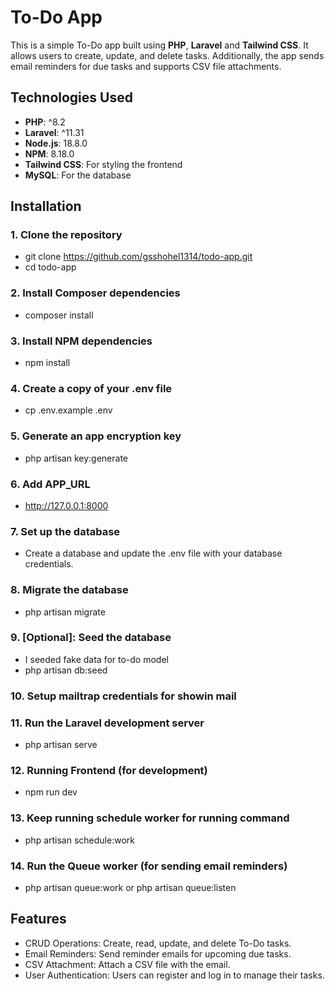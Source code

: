 # To-Do App

This is a simple To-Do app built using **PHP**, **Laravel** and **Tailwind CSS**. It allows users to create, update, and delete tasks. Additionally, the app sends email reminders for due tasks and supports CSV file attachments.

## Technologies Used

- **PHP**: ^8.2
- **Laravel**: ^11.31
- **Node.js**: 18.8.0
- **NPM**: 8.18.0
- **Tailwind CSS**: For styling the frontend
- **MySQL**: For the database

## Installation

### 1. Clone the repository
- git clone https://github.com/gsshohel1314/todo-app.git
- cd todo-app

### 2. Install Composer dependencies
- composer install

### 3. Install NPM dependencies
- npm install

### 4. Create a copy of your .env file
- cp .env.example .env

### 5. Generate an app encryption key
- php artisan key:generate

### 6. Add APP_URL
- http://127.0.0.1:8000

### 7. Set up the database
- Create a database and update the .env file with your database credentials.

### 8. Migrate the database
- php artisan migrate

### 9. [Optional]: Seed the database
- I seeded fake data for to-do model
- php artisan db:seed

### 10. Setup mailtrap credentials for showin mail

### 11. Run the Laravel development server
- php artisan serve

### 12. Running Frontend (for development)
- npm run dev

### 13. Keep running schedule worker for running command
- php artisan schedule:work

### 14. Run the Queue worker (for sending email reminders)
- php artisan queue:work or php artisan queue:listen

## Features
- CRUD Operations: Create, read, update, and delete To-Do tasks.
- Email Reminders: Send reminder emails for upcoming due tasks.
- CSV Attachment: Attach a CSV file with the email.
- User Authentication: Users can register and log in to manage their tasks.
